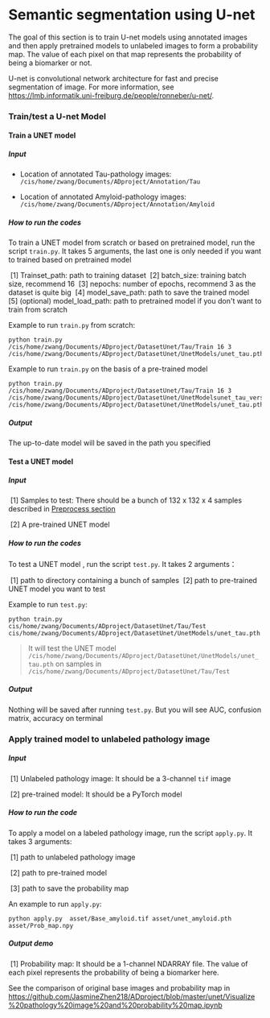 # Semantic segmentation using U-net

The goal of this section is to train U-net models using annotated images and then apply pretrained models to unlabeled images to form a probability map. The value of each pixel on that map represents the probability of being a biomarker or not.

U-net is convolutional network architecture for fast and precise segmentation of image. For more information, see https://lmb.informatik.uni-freiburg.de/people/ronneber/u-net/. 

### Train/test a U-net Model

#### Train a UNET model

##### Input

* Location of annotated Tau-pathology images: `/cis/home/zwang/Documents/ADproject/Annotation/Tau`

* Location of annotated Amyloid-pathology images: `/cis/home/zwang/Documents/ADproject/Annotation/Amyloid`

##### How to run the codes

To train a UNET model from scratch or based on pretrained model, run the script `train.py`. It takes 5 arguments, the last one is only needed if you want to trained based on pretrained model

​	[1] Trainset_path: path to training dataset
​	[2] batch_size: training batch size, recommend 16
​	[3] nepochs: number of epochs, recommend 3 as the dataset is quite big
​	[4] model_save_path: path to save the trained model
​	[5] (optional) model_load_path: path to pretrained model if you don't want to train from scratch

Example to run `train.py` from scratch:

```
python train.py /cis/home/zwang/Documents/ADproject/DatasetUnet/Tau/Train 16 3  /cis/home/zwang/Documents/ADproject/DatasetUnet/UnetModels/unet_tau.pth 
```

Example to run `train.py` on the basis of a pre-trained model

```
python train.py /cis/home/zwang/Documents/ADproject/DatasetUnet/Tau/Train 16 3  /cis/home/zwang/Documents/ADproject/DatasetUnet/UnetModelsunet_tau_version2.pth /cis/home/zwang/Documents/ADproject/DatasetUnet/UnetModels/unet_tau.pth
```

##### Output

The up-to-date model will be saved in the path you specified 



#### Test a UNET model

##### Input

​	[1] Samples to test: There should be a bunch of 132 x 132 x 4 samples described in [Preprocess section](https://github.com/JasmineZhen218/ADproject/blob/master/preprocess/readme.md)

​	[2] A pre-trained UNET model

##### How to run the codes

To test a UNET model , run the script `test.py`. It takes 2 arguments：

​	[1] path to directory containing a bunch of samples 
​	[2] path to pre-trained UNET model you want to test

Example to run `test.py`:

```
python train.py cis/home/zwang/Documents/ADproject/DatasetUnet/Tau/Test  cis/home/zwang/Documents/ADproject/DatasetUnet/UnetModels/unet_tau.pth 
```

> It will test the  UNET model `/cis/home/zwang/Documents/ADproject/DatasetUnet/UnetModels/unet_tau.pth`  on samples in `/cis/home/zwang/Documents/ADproject/DatasetUnet/Tau/Test`  

##### Output

Nothing will be saved after running `test.py`. But you will see AUC, confusion matrix, accuracy on terminal



### Apply trained model to unlabeled pathology image

##### Input

​	[1] Unlabeled pathology image: It should be a 3-channel `tif` image

​	[2] pre-trained model: It should be a PyTorch model 

##### How to run the code

To apply a model on a labeled pathology image, run the script `apply.py`. It takes 3 arguments:

​	[1] path to unlabeled pathology image

​	[2] path to pre-trained model

​	[3] path to save the probability map

An example to run `apply.py`:

```
python apply.py  asset/Base_amyloid.tif asset/unet_amyloid.pth asset/Prob_map.npy
```

##### Output demo

​	[1] Probability map: It should be a 1-channel NDARRAY file. The value of each pixel represents the probability of being a biomarker here.

See the comparison of original base images and probability map in https://github.com/JasmineZhen218/ADproject/blob/master/unet/Visualize%20pathology%20image%20and%20probability%20map.ipynb












